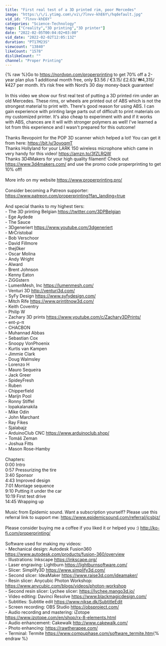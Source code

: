```yaml
---
title: "First real test of a 3D printed rim, poor Mercedes"
image: "https:\/\/i.ytimg.com\/vi\/7lnvv-khE6Y\/hqdefault.jpg"
vid_id: "7lnvv-khE6Y"
categories: "Science-Technology"
tags: ["Creality","3D printing","3D printer"]
date: "2022-02-05T00:04:02+03:00"
vid_date: "2022-02-02T12:05:13Z"
duration: "PT17M23S"
viewcount: "13840"
likeCount: "1578"
dislikeCount: ""
channel: "Proper Printing"
---
```

{% raw %}Go to <a rel="nofollow" target="blank" href="https://nordvpn.com/properprinting">https://nordvpn.com/properprinting</a> to get 70% off a 2-year plan plus 1 additional month free, only $3.56 / €3.15/ £2.63/ ₩4,315/ ¥427 per month. It’s risk free with Nord’s 30 day money-back guarantee!<br /><br />In this video we show our first real test of putting a 3D printed rim under an old Mercedes. These rims, or wheels are printed out of ABS which is not the strongest material to print with. There's good reason for using ABS. I can gain experience with printing large parts out of difficult to print materials on my customized printer. It's also cheap to experiment with and if it works with ABS, chances are it will with stronger polymers as well! I've learned a lot from this experience and I wasn't prepared for this outcome!<br /><br />Thanks Revopoint for the POP 3D scanner which helped a lot! You can get it from here: <a rel="nofollow" target="blank" href="https://bit.ly/3oyoqmT">https://bit.ly/3oyoqmT</a><br />Thanks Hollyland for your LARK 150 wireless microphone which came in very handy for this video! <a rel="nofollow" target="blank" href="https://amzn.to/3fZLRQW">https://amzn.to/3fZLRQW</a><br />Thanks 3D4Makers for your high quality filament! Check out <a rel="nofollow" target="blank" href="https://www.3d4makers.com/">https://www.3d4makers.com/</a> and use the promo code properprinting to get 10% off!<br /><br />More info on my website <a rel="nofollow" target="blank" href="https://www.properprinting.pro/">https://www.properprinting.pro/</a><br /><br />Consider becoming a Patreon supporter: <a rel="nofollow" target="blank" href="https://www.patreon.com/properprinting?fan_landing=true">https://www.patreon.com/properprinting?fan_landing=true</a><br /><br />And special thanks to my highest tiers:<br />- The 3D printing Belgian <a rel="nofollow" target="blank" href="https://twitter.com/3DPBelgian">https://twitter.com/3DPBelgian</a><br />- Ege Aydede<br />- The Sauce<br />- 3Dgeneriert <a rel="nofollow" target="blank" href="https://www.youtube.com/3dgeneriert">https://www.youtube.com/3dgeneriert</a><br />- MrCristobal<br />- Bob Verschoor<br />- David Fillmore<br />- thej0ker<br />- Oscar Molina<br />- Andy Wright<br />- Alward<br />- Brent Johnson<br />- Kenny Eaton<br />- ZiGGstern<br />- LumenMesh, Inc <a rel="nofollow" target="blank" href="https://lumenmesh.com/">https://lumenmesh.com/</a><br />- Venturi 3D <a rel="nofollow" target="blank" href="http://venturi3d.com/">http://venturi3d.com/</a><br />- SyFy Design <a rel="nofollow" target="blank" href="https://www.syfydesign.com/">https://www.syfydesign.com/</a><br />- Mitch Rife <a rel="nofollow" target="blank" href="https://www.printitnow3d.com/">https://www.printitnow3d.com/</a><br />- Keith Coventry<br />- Philip W<br />- Zachary 3D prints <a rel="nofollow" target="blank" href="https://www.youtube.com/c/Zachary3DPrints/">https://www.youtube.com/c/Zachary3DPrints/</a><br />- ent-ρ-π<br />- CHACBON<br />- Muhannad Abbas<br />- Sebastian Cox<br />- Snoopy VonPhoenix<br />- Kurtis van Kampen<br />- Jimmie Clark<br />- Doug Walmsley<br />- Lorenzo H<br />- Mauro Sequeira<br />- Jack Greer<br />- SpideyFresh<br />- Ruben<br />- Chipperfield<br />- Marijn Pool<br />- Ronny Stiffel<br />- lopakalanakila<br />- Mike Odin<br />- John Marchant<br />- Ray Fikes<br />- Sjalabajz<br />- ArduinoClub CNC <a rel="nofollow" target="blank" href="https://www.arduinoclub.shop/">https://www.arduinoclub.shop/</a><br />- Tomáš Zeman<br />- Joshua Fitts<br />- Mason Rose-Hamby<br /><br />Chapters:<br />0:00 Intro<br />0:57 Pressurizing the tire<br />3:40 Sponsor<br />4:43 Improved design<br />7:01 Montage sequence<br />9:10 Putting it under the car<br />10:19 First test drive<br />14:45 Wrapping up<br /><br />Music from Epidemic sound. Want a subscription yourself? Please use this referral link to support me: <a rel="nofollow" target="blank" href="https://www.epidemicsound.com/referral/jcsbjz/">https://www.epidemicsound.com/referral/jcsbjz/</a><br /><br />Please consider buying me a coffee if you liked it or helped you :) <a rel="nofollow" target="blank" href="http://ko-fi.com/properprinting/">http://ko-fi.com/properprinting/</a><br /><br />Software used for making my videos:<br />- Mechanical design: Autodesk Fusion360 <a rel="nofollow" target="blank" href="https://www.autodesk.com/products/fusion-360/overview">https://www.autodesk.com/products/fusion-360/overview</a><br />- Illustrations: Inkscape <a rel="nofollow" target="blank" href="https://inkscape.org/">https://inkscape.org/</a><br />- Laser engraving: Lightburn <a rel="nofollow" target="blank" href="https://lightburnsoftware.com/">https://lightburnsoftware.com/</a><br />- Slicer: Simplify3D <a rel="nofollow" target="blank" href="https://www.simplify3d.com/">https://www.simplify3d.com/</a><br />- Second slicer: IdeaMaker <a rel="nofollow" target="blank" href="https://www.raise3d.com/ideamaker/">https://www.raise3d.com/ideamaker/</a><br />- Resin slicer: Anycubic Photon Workshop: <a rel="nofollow" target="blank" href="https://www.anycubic.com/blogs/videos/photon-workshop">https://www.anycubic.com/blogs/videos/photon-workshop</a><br />- Second resin slicer: Lychee slicer: <a rel="nofollow" target="blank" href="https://lychee.mango3d.io/">https://lychee.mango3d.io/</a><br />- Video editing: Davinci Resolve <a rel="nofollow" target="blank" href="https://www.blackmagicdesign.com/">https://www.blackmagicdesign.com/</a><br />- Subtitles: Subtitle edit <a rel="nofollow" target="blank" href="https://www.nikse.dk/SubtitleEdit">https://www.nikse.dk/SubtitleEdit</a><br />- Screen recording: OBS Studio <a rel="nofollow" target="blank" href="https://obsproject.com/">https://obsproject.com/</a><br />- Audio recording and mastering: iZotope <a rel="nofollow" target="blank" href="https://www.izotope.com/en/shop/rx-8-elements.html">https://www.izotope.com/en/shop/rx-8-elements.html</a><br />- Audio enhancement: Cakewalk <a rel="nofollow" target="blank" href="http://www.cakewalk.com/">http://www.cakewalk.com/</a><br />- Photo enhancing: <a rel="nofollow" target="blank" href="https://rawtherapee.com/">https://rawtherapee.com/</a><br />- Terminal: Termite <a rel="nofollow" target="blank" href="https://www.compuphase.com/software_termite.htm">https://www.compuphase.com/software_termite.htm</a>{% endraw %}
